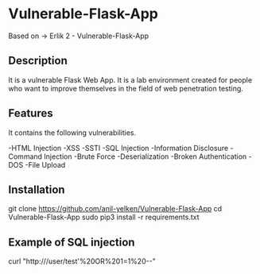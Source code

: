 # Vulnerable-Flask-App
Based on -> Erlik 2 - Vulnerable-Flask-App

## Description
It is a vulnerable Flask Web App. It is a lab environment created for people who want to improve themselves in the field of web penetration testing.

## Features

It contains the following vulnerabilities.

-HTML Injection
-XSS
-SSTI
-SQL Injection
-Information Disclosure
-Command Injection
-Brute Force
-Deserialization
-Broken Authentication
-DOS
-File Upload

## Installation
git clone https://github.com/anil-yelken/Vulnerable-Flask-App
cd Vulnerable-Flask-App
sudo pip3 install -r requirements.txt

## Example of SQL injection
curl "http://<api-end-point>/user/test'%20OR%201=1%20--"

